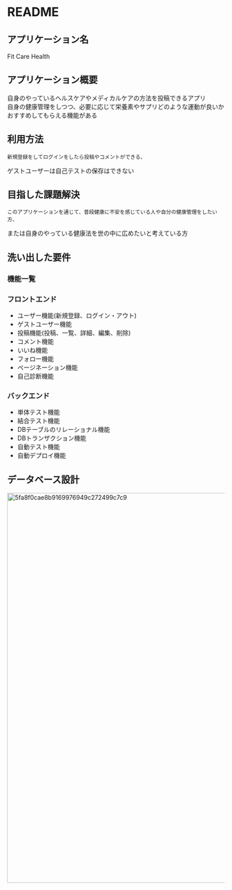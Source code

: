 # README
## アプリケーション名	
Fit Care Health

## アプリケーション概要	
自身のやっているヘルスケアやメディカルケアの方法を投稿できるアプリ  
自身の健康管理をしつつ、必要に応じて栄養素やサプリどのような運動が良いかおすすめしてもらえる機能がある  

<!-- ## URL
	デプロイ済みのURLを記述。デプロイが済んでいない場合は、デプロイが完了次第記述すること。 -->

<!-- ## テスト用アカウント
	ログイン機能等を実装した場合は、ログインに必要な情報を記述。またBasic認証等を設けている場合は、そのID/Passも記述すること。 -->

## 利用方法  
	新規登録をしてログインをしたら投稿やコメントができる、  
  ゲストユーザーは自己テストの保存はできない  

## 目指した課題解決  
	このアプリケーションを通じて、普段健康に不安を感じている人や自分の健康管理をしたい方、  
  または自身のやっている健康法を世の中に広めたいと考えている方  

## 洗い出した要件
### 機能一覧
### フロントエンド
- ユーザー機能(新規登録、ログイン・アウト)
- ゲストユーザー機能
- 投稿機能(投稿、一覧、詳細、編集、削除)
- コメント機能
- いいね機能
- フォロー機能
- ページネーション機能
- 自己診断機能

### バックエンド
- 単体テスト機能
- 結合テスト機能
- DBテーブルのリレーショナル機能
- DBトランザクション機能
- 自動テスト機能
- 自動デプロイ機能
  

<!-- ## 実装した機能についての画像やGIFおよびその説明
	実装した機能について、それぞれどのような特徴があるのかを列挙する形で記述。画像はGyazoで、GIFはGyazoGIFで撮影すること。 -->

<!-- ## 実装予定の機能
	洗い出した要件の中から、今後実装予定の機能がある場合は、その機能を記述。 -->

## データベース設計
<img width="900" alt="5fa8f0cae8b9169976949c272499c7c9" src="https://user-images.githubusercontent.com/68750516/119324811-33450680-bcbb-11eb-99e9-18fca609e98c.png">

<!-- ## ローカルでの動作方法 -->
